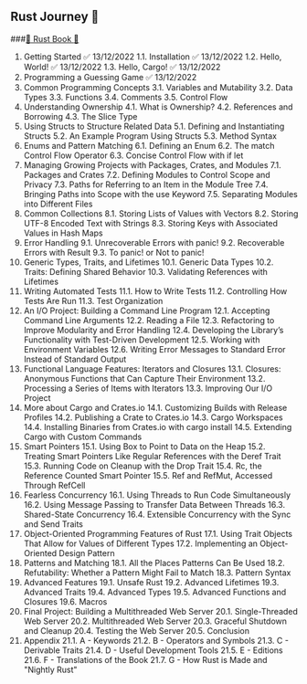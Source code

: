 ## Rust Journey :rocket:

###[:book: Rust Book :book:](https://doc.rust-lang.org/book/)

1. Getting Started :white_check_mark: 13/12/2022
   1.1. Installation :white_check_mark: 13/12/2022
   1.2. Hello, World! :white_check_mark: 13/12/2022
   1.3. Hello, Cargo! :white_check_mark: 13/12/2022
2. Programming a Guessing Game :white_check_mark: 13/12/2022
3. Common Programming Concepts
   3.1. Variables and Mutability
   3.2. Data Types
   3.3. Functions
   3.4. Comments
   3.5. Control Flow
4. Understanding Ownership
   4.1. What is Ownership?
   4.2. References and Borrowing
   4.3. The Slice Type
5. Using Structs to Structure Related Data
   5.1. Defining and Instantiating Structs
   5.2. An Example Program Using Structs
   5.3. Method Syntax
6. Enums and Pattern Matching
   6.1. Defining an Enum
   6.2. The match Control Flow Operator
   6.3. Concise Control Flow with if let
7. Managing Growing Projects with Packages, Crates, and Modules
   7.1. Packages and Crates
   7.2. Defining Modules to Control Scope and Privacy
   7.3. Paths for Referring to an Item in the Module Tree
   7.4. Bringing Paths into Scope with the use Keyword
   7.5. Separating Modules into Different Files
8. Common Collections
   8.1. Storing Lists of Values with Vectors
   8.2. Storing UTF-8 Encoded Text with Strings
   8.3. Storing Keys with Associated Values in Hash Maps
9. Error Handling
   9.1. Unrecoverable Errors with panic!
   9.2. Recoverable Errors with Result
   9.3. To panic! or Not to panic!
10. Generic Types, Traits, and Lifetimes
    10.1. Generic Data Types
    10.2. Traits: Defining Shared Behavior
    10.3. Validating References with Lifetimes
11. Writing Automated Tests
    11.1. How to Write Tests
    11.2. Controlling How Tests Are Run
    11.3. Test Organization
12. An I/O Project: Building a Command Line Program
    12.1. Accepting Command Line Arguments
    12.2. Reading a File
    12.3. Refactoring to Improve Modularity and Error Handling
    12.4. Developing the Library’s Functionality with Test-Driven Development
    12.5. Working with Environment Variables
    12.6. Writing Error Messages to Standard Error Instead of Standard Output
13. Functional Language Features: Iterators and Closures
    13.1. Closures: Anonymous Functions that Can Capture Their Environment
    13.2. Processing a Series of Items with Iterators
    13.3. Improving Our I/O Project
14. More about Cargo and Crates.io
    14.1. Customizing Builds with Release Profiles
    14.2. Publishing a Crate to Crates.io
    14.3. Cargo Workspaces
    14.4. Installing Binaries from Crates.io with cargo install
    14.5. Extending Cargo with Custom Commands
15. Smart Pointers
    15.1. Using Box<T> to Point to Data on the Heap
    15.2. Treating Smart Pointers Like Regular References with the Deref Trait
    15.3. Running Code on Cleanup with the Drop Trait
    15.4. Rc<T>, the Reference Counted Smart Pointer
    15.5. Ref<T> and RefMut<T>, Accessed Through RefCell<T>
16. Fearless Concurrency
    16.1. Using Threads to Run Code Simultaneously
    16.2. Using Message Passing to Transfer Data Between Threads
    16.3. Shared-State Concurrency
    16.4. Extensible Concurrency with the Sync and Send Traits
17. Object-Oriented Programming Features of Rust
    17.1. Using Trait Objects That Allow for Values of Different Types
    17.2. Implementing an Object-Oriented Design Pattern
18. Patterns and Matching
    18.1. All the Places Patterns Can Be Used
    18.2. Refutability: Whether a Pattern Might Fail to Match
    18.3. Pattern Syntax
19. Advanced Features
    19.1. Unsafe Rust
    19.2. Advanced Lifetimes
    19.3. Advanced Traits
    19.4. Advanced Types
    19.5. Advanced Functions and Closures
    19.6. Macros
20. Final Project: Building a Multithreaded Web Server
    20.1. Single-Threaded Web Server
    20.2. Multithreaded Web Server
    20.3. Graceful Shutdown and Cleanup
    20.4. Testing the Web Server
    20.5. Conclusion
21. Appendix
    21.1. A - Keywords
    21.2. B - Operators and Symbols
    21.3. C - Derivable Traits
    21.4. D - Useful Development Tools
    21.5. E - Editions
    21.6. F - Translations of the Book
    21.7. G - How Rust is Made and "Nightly Rust"
